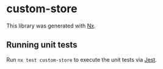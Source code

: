 # custom-store

This library was generated with [Nx](https://nx.dev).

## Running unit tests

Run `nx test custom-store` to execute the unit tests via [Jest](https://jestjs.io).
